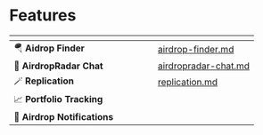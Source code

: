 # Features



<table data-card-size="large" data-view="cards" data-full-width="true"><thead><tr><th></th><th data-hidden></th><th data-hidden></th><th data-hidden data-type="content-ref"></th><th data-hidden data-type="files"></th><th data-hidden data-card-target data-type="content-ref"></th></tr></thead><tbody><tr><td><span data-gb-custom-inline data-tag="emoji" data-code="1fa82">🪂</span> <strong>Aidrop Finder</strong></td><td></td><td></td><td></td><td></td><td><a href="airdrop-finder.md">airdrop-finder.md</a></td></tr><tr><td><span data-gb-custom-inline data-tag="emoji" data-code="1f4ac">💬</span> <strong>AirdropRadar Chat</strong></td><td></td><td></td><td></td><td></td><td><a href="airdropradar-chat.md">airdropradar-chat.md</a></td></tr><tr><td><span data-gb-custom-inline data-tag="emoji" data-code="1fa84">🪄</span> <strong>Replication</strong></td><td></td><td></td><td></td><td></td><td><a href="replication.md">replication.md</a></td></tr><tr><td><span data-gb-custom-inline data-tag="emoji" data-code="1f4c8">📈</span> <strong>Portfolio Tracking</strong></td><td></td><td></td><td></td><td></td><td></td></tr><tr><td><span data-gb-custom-inline data-tag="emoji" data-code="1f514">🔔</span> <strong>Airdrop Notifications</strong></td><td></td><td></td><td></td><td></td><td></td></tr></tbody></table>

##

